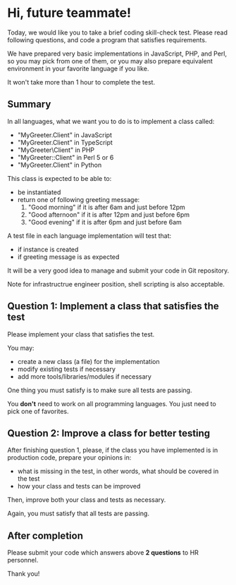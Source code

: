 Hi, future teammate!
====================

Today, we would like you to take a brief coding skill-check test.
Please read following questions, and code a program that satisfies requirements.

We have prepared very basic implementations in JavaScript, PHP, and Perl,
so you may pick from one of them, or you may also prepare equivalent environment in your favorite language if you like.

It won't take more than 1 hour to complete the test.


Summary
-------

In all languages, what we want you to do is to implement a class called:

+ "MyGreeter.Client" in JavaScript
+ "MyGreeter.Client" in TypeScript
+ "MyGreeter\Client" in PHP
+ "MyGreeter::Client" in Perl 5 or 6
+ "MyGreeter.Client" in Python

This class is expected to be able to:

+ be instantiated
+ return one of following greeting message:
    1. "Good morning" if it is after 6am and just before 12pm
    2. "Good afternoon" if it is after 12pm and just before 6pm
    3. "Good evening" if it is after 6pm and just before 6am

A test file in each language implementation will test that:

+ if instance is created
+ if greeting message is as expected

It will be a very good idea to manage and submit your code in Git repository.

Note for infrastructrue engineer position, shell scripting is also acceptable.


Question 1: Implement a class that satisfies the test
-----------------------------------------------------

Please implement your class that satisfies the test.

You may:

+ create a new class (a file) for the implementation
+ modify existing tests if necessary
+ add more tools/libraries/modules if necessary

One thing you must satisfy is to make sure all tests are passing.

You **don't** need to work on all programming languages.
You just need to pick one of favorites.


Question 2: Improve a class for better testing
----------------------------------------------

After finishing question 1, please, if the class you have implemented is in production code, prepare your opinions in:

+ what is missing in the test, in other words, what should be covered in the test
+ how your class and tests can be improved

Then, improve both your class and tests as necessary.

Again, you must satisfy that all tests are passing.


After completion
----------------

Please submit your code which answers above **2 questions** to HR personnel.

Thank you!
